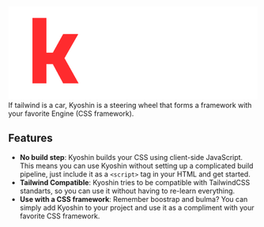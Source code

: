 ![Logo](LOGO.png)
If tailwind is a car, Kyoshin is a steering wheel that forms a framework with your favorite Engine (CSS framework).

## Features
- **No build step**: Kyoshin builds your CSS using client-side JavaScript. This means you can use Kyoshin without setting up a complicated build pipeline, just include it as a `<script>` tag in your HTML and get started.
- **Tailwind Compatible**: Kyoshin tries to be compatible with TailwindCSS standarts, so you can use it without having to re-learn everything.
- **Use with a CSS framework**: Remember boostrap and bulma? You can simply add Kyoshin to your project and use it as a compliment with your favorite CSS framework.

